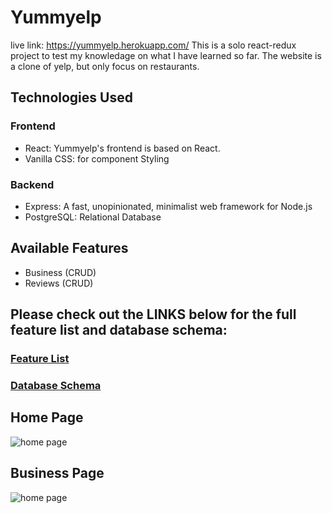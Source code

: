 # Yummyelp
live link: https://yummyelp.herokuapp.com/
This is a solo react-redux project to test my knowledage on what I have learned so far.
The website is a clone of yelp, but only focus on restaurants.

## Technologies Used
### Frontend
- React: Yummyelp's frontend is based on React.
- Vanilla CSS: for component Styling  
### Backend
- Express: A fast, unopinionated, minimalist web framework for Node.js
- PostgreSQL: Relational Database

## Available Features
- Business (CRUD)
- Reviews (CRUD)

## Please check out the LINKS below for the full feature list and database schema:
### [Feature List](https://github.com/tan004/yummyelp/wiki/Feature-List)

### [Database Schema ](https://github.com/tan004/yummyelp/wiki/Database-Schema)

## Home Page
![home page](https://i.imgur.com/uBD2pe8.png)

## Business Page
![home page](https://i.imgur.com/1euKIMg.png)
